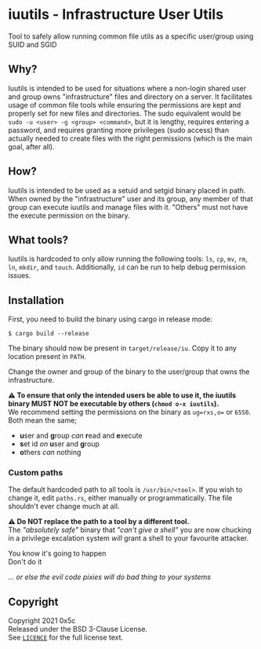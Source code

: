 # iuutils - Infrastructure User Utils

Tool to safely allow running common file utils as a specific user/group using SUID and SGID

## Why?

Iuutils is intended to be used for situations where a non-login shared user and group owns "infrastructure" files and directory on a server. It facilitates usage of common file tools while ensuring the permissions are kept and properly set for new files and directories. The sudo equivalent would be `sudo -u <user> -g <group> <command>`, but it is lengthy, requires entering a password, and requires granting more privileges (sudo access) than actually needed to create files with the right permissions (which is the main goal, after all).

## How?

Iuutils is intended to be used as a setuid and setgid binary placed in path. When owned by the "infrastructure" user and its group, any member of that group can execute iuutils and manage files with it. "Others" must not have the execute permission on the binary.

## What tools?

Iuutils is hardcoded to only allow running the following tools: `ls`, `cp`, `mv`, `rm`, `ln`, `mkdir`, and `touch`.
Additionally, `id` can be run to help debug permission issues.

## Installation

First, you need to build the binary using cargo in release mode:

```shell
$ cargo build --release
```

The binary should now be present in `target/release/iu`. Copy it to any location present in `PATH`.

Change the owner and group of the binary to the user/group that owns the infrastructure.

**⚠️ To ensure that only the intended users be able to use it, the iuutils binary MUST NOT be executable by others (`chmod o-x iuutils`).**  
We recommend setting the permissions on the binary as `ug=rxs,o=` or `6550`. Both mean the same;
- **u**ser and **g**roup *can* **r**ead and **e**xecute
- **s**et id *on* **u**ser and **g**roup
- **o**thers *can* nothing

### Custom paths

The default hardcoded path to all tools is `/usr/bin/<tool>`. If you wish to change it, edit `paths.rs`, either manually or programmatically. The file shouldn't ever change much at all.

**⚠️ Do NOT replace the path to a tool by a different tool.**  
The *"absolutely safe"* binary that *"can't give a shell"* you are now chucking in a privilege excalation system *will* grant a shell to your favourite attacker.

You know it's going to happen  
Don't do it

*... or else the evil code pixies will do bad thing to your systems*


## Copyright

Copyright 2021 0x5c  
Released under the BSD 3-Clause License.  
See [`LICENCE`](LICENCE) for the full license text.
